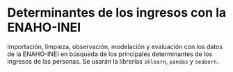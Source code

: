 # Determinantes de los ingresos con la ENAHO-INEI
Importación, limpieza, observación, modelación y evaluación con los datos de la ENAHO-INEI en búsqueda de los principales determinantes de los ingresos de las personas. Se usarán la librerías `sklearn`, `pandas` y `seaborn`.
